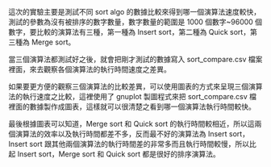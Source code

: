 這次的實驗主要是測試不同 sort algo 的數據比較來得到哪一個演算法速度較快，測試的參數為沒有被排序的數字數量，數字數量的範圍是 1000 個數字~96000 個數字，要比較的演算法有三種，第一種為 Insert sort，第二種為 Quick sort，第三種為 Merge sort。

當三個演算法都測試好之後，就會把剛才測試的數據寫入 sort_compare.csv 檔案裡面，來去觀察各個演算法的執行時間速度之差異。

如果要更方便的觀察三個演算法的比較差異，可以使用圖表的方式來呈現三個演算法的執行速度之比較，這裡使用了 gnuplot 製圖程式來把 sort_compare.csv 檔裡面的數據製作成圖表，這樣就可以很清楚之看到哪一個演算法執行時間較快。

最後根據圖表可以知道，Merge sort 和 Quick sort 的執行時間較相近，所以這兩個演算法的效率以及執行時間都差不多，反而最不好的演算法為 Insert sort，Insert sort 跟其他兩個演算法的執行時間差的非常多而且執行時間較慢，所以比起 Insert sort，Merge sort 和 Quick sort 都是很好的排序演算法。
